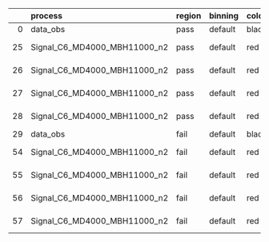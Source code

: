 |    | process                      | region   | binning   | color   | process_type   |   scale | variation   | source_filename                                                       | source_histname    | alias                        | title     |   combine_idx |     lnN |   shapes | syst_type   | direction   | variation_alias   |
|---:|:-----------------------------|:---------|:----------|:--------|:---------------|--------:|:------------|:----------------------------------------------------------------------|:-------------------|:-----------------------------|:----------|--------------:|--------:|---------:|:------------|:------------|:------------------|
|  0 | data_obs                     | pass     | default   | black   | DATA           |       1 | nominal     | ./histograms_for_2DAlphabet_v18//BH_Data.root                         | hpass              | Data                         | Data      |           nan | nan     |      nan | nan         | nan         | nan               |
| 25 | Signal_C6_MD4000_MBH11000_n2 | pass     | default   | red     | SIGNAL         |       1 | lumi        | ./histograms_for_2DAlphabet_v18//BH_Signal_C6_MD4000_MBH11000_n2.root | hpass              | Signal_C6_MD4000_MBH11000_n2 | BH signal |           nan |   1.016 |      nan | lnN         | nan         | nan               |
| 26 | Signal_C6_MD4000_MBH11000_n2 | pass     | default   | red     | SIGNAL         |       1 | SVM         | ./histograms_for_2DAlphabet_v18//BH_Signal_C6_MD4000_MBH11000_n2.root | hpass_SVMsyst_up   | Signal_C6_MD4000_MBH11000_n2 | BH signal |           nan | nan     |        1 | shapes      | Up          | SVMsyst           |
| 27 | Signal_C6_MD4000_MBH11000_n2 | pass     | default   | red     | SIGNAL         |       1 | SVM         | ./histograms_for_2DAlphabet_v18//BH_Signal_C6_MD4000_MBH11000_n2.root | hpass_SVMsyst_down | Signal_C6_MD4000_MBH11000_n2 | BH signal |           nan | nan     |        1 | shapes      | Down        | SVMsyst           |
| 28 | Signal_C6_MD4000_MBH11000_n2 | pass     | default   | red     | SIGNAL         |       1 | nominal     | ./histograms_for_2DAlphabet_v18//BH_Signal_C6_MD4000_MBH11000_n2.root | hpass              | Signal_C6_MD4000_MBH11000_n2 | BH signal |           nan | nan     |      nan | nan         | nan         | nan               |
| 29 | data_obs                     | fail     | default   | black   | DATA           |       1 | nominal     | ./histograms_for_2DAlphabet_v18//BH_Data.root                         | hfail              | Data                         | Data      |           nan | nan     |      nan | nan         | nan         | nan               |
| 54 | Signal_C6_MD4000_MBH11000_n2 | fail     | default   | red     | SIGNAL         |       1 | lumi        | ./histograms_for_2DAlphabet_v18//BH_Signal_C6_MD4000_MBH11000_n2.root | hfail              | Signal_C6_MD4000_MBH11000_n2 | BH signal |           nan |   1.016 |      nan | lnN         | nan         | nan               |
| 55 | Signal_C6_MD4000_MBH11000_n2 | fail     | default   | red     | SIGNAL         |       1 | SVM         | ./histograms_for_2DAlphabet_v18//BH_Signal_C6_MD4000_MBH11000_n2.root | hfail_SVMsyst_up   | Signal_C6_MD4000_MBH11000_n2 | BH signal |           nan | nan     |        1 | shapes      | Up          | SVMsyst           |
| 56 | Signal_C6_MD4000_MBH11000_n2 | fail     | default   | red     | SIGNAL         |       1 | SVM         | ./histograms_for_2DAlphabet_v18//BH_Signal_C6_MD4000_MBH11000_n2.root | hfail_SVMsyst_down | Signal_C6_MD4000_MBH11000_n2 | BH signal |           nan | nan     |        1 | shapes      | Down        | SVMsyst           |
| 57 | Signal_C6_MD4000_MBH11000_n2 | fail     | default   | red     | SIGNAL         |       1 | nominal     | ./histograms_for_2DAlphabet_v18//BH_Signal_C6_MD4000_MBH11000_n2.root | hfail              | Signal_C6_MD4000_MBH11000_n2 | BH signal |           nan | nan     |      nan | nan         | nan         | nan               |